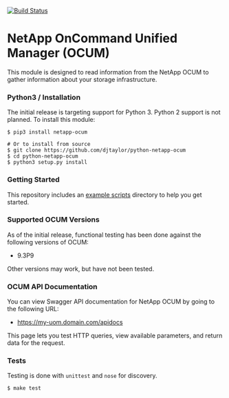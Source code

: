 [![Build Status](https://api.travis-ci.org/djtaylor/python-netapp-ocum.png)](https://api.travis-ci.org/djtaylor/python-netapp-ocum)

# NetApp OnCommand Unified Manager (OCUM)
This module is designed to read information from the NetApp OCUM to gather information about your storage infrastructure.

### Python3 / Installation
The initial release is targeting support for Python 3. Python 2 support is not planned. To install this module:

```
$ pip3 install netapp-ocum

# Or to install from source
$ git clone https://github.com/djtaylor/python-netapp-ocum
$ cd python-netapp-ocum
$ python3 setup.py install
```

### Getting Started
This repository includes an [example scripts](examples/README.md) directory to help you get started.

### Supported OCUM Versions
As of the initial release, functional testing has been done against the following versions of OCUM:

 - 9.3P9

Other versions may work, but have not been tested.

### OCUM API Documentation
You can view Swagger API documentation for NetApp OCUM by going to the following URL:

 - https://my-uom.domain.com/apidocs

This page lets you test HTTP queries, view available parameters, and return data for the request.

### Tests
Testing is done with `unittest` and `nose` for discovery.

```
$ make test
```
